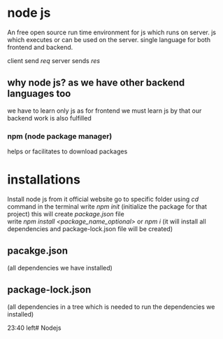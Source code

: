 # node js
An free open source run time environment for js which runs on server.
js which executes or can be used on the server.
single language for both frontend and backend.

client send _req_ server sends *res*

## why node js? as we have other backend languages too
we have to learn only js
as for frontend we must learn js by that our backend work is also fulfilled 
 
### npm (node package manager)
helps or facilitates to download packages

# installations
Install  node js from it official website 
go to specific folder using _cd_ command in the terminal
write _npm init_ (initialize the package for that project)
this will create _package.json_ file  
write _npm install <package_name_optional>_ or _npm i_ (it will install all dependencies and package-lock.json file will be created)

## pacakge.json
 (all dependencies we have installed)
## package-lock.json
(all dependencies in a tree which is needed to run the dependencies we installed)

23:40 left#   N o d e j s  
 